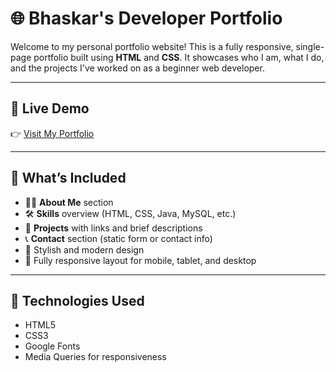 # 🌐 Bhaskar's Developer Portfolio

Welcome to my personal portfolio website! This is a fully responsive, single-page portfolio built using **HTML** and **CSS**. It showcases who I am, what I do, and the projects I've worked on as a beginner web developer.

---

## 🔗 Live Demo
👉 [Visit My Portfolio](https://bhaskar-s04.github.io/portfolio-website/)

---

## 💼 What’s Included

- 🧑‍💻 **About Me** section
- 🛠️ **Skills** overview (HTML, CSS, Java, MySQL, etc.)
- 📂 **Projects** with links and brief descriptions
- 📞 **Contact** section (static form or contact info)
- 🎨 Stylish and modern design
- 📱 Fully responsive layout for mobile, tablet, and desktop

---

## 🧰 Technologies Used

- HTML5
- CSS3
- Google Fonts
- Media Queries for responsiveness
